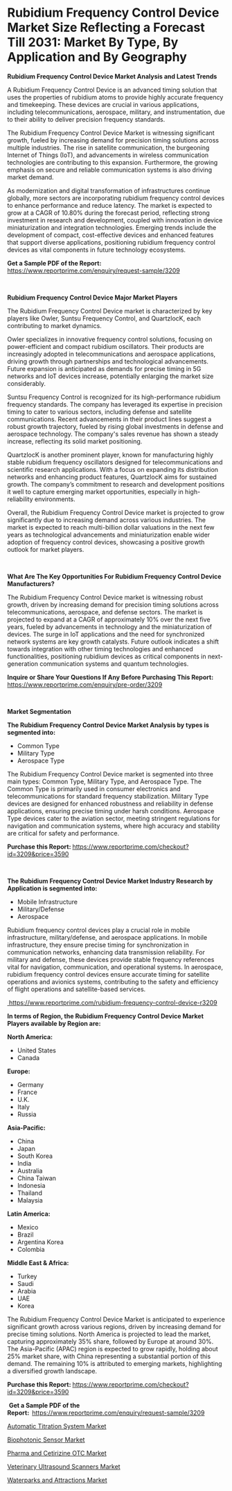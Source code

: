 <p><h1>Rubidium Frequency Control Device Market Size Reflecting a Forecast Till 2031: Market By Type, By Application and By Geography</h1></p><p><strong>Rubidium Frequency Control Device Market Analysis and Latest Trends</strong></p>
<p><p>A Rubidium Frequency Control Device is an advanced timing solution that uses the properties of rubidium atoms to provide highly accurate frequency and timekeeping. These devices are crucial in various applications, including telecommunications, aerospace, military, and instrumentation, due to their ability to deliver precision frequency standards. </p><p>The Rubidium Frequency Control Device Market is witnessing significant growth, fueled by increasing demand for precision timing solutions across multiple industries. The rise in satellite communication, the burgeoning Internet of Things (IoT), and advancements in wireless communication technologies are contributing to this expansion. Furthermore, the growing emphasis on secure and reliable communication systems is also driving market demand.</p><p>As modernization and digital transformation of infrastructures continue globally, more sectors are incorporating rubidium frequency control devices to enhance performance and reduce latency. The market is expected to grow at a CAGR of 10.80% during the forecast period, reflecting strong investment in research and development, coupled with innovation in device miniaturization and integration technologies. Emerging trends include the development of compact, cost-effective devices and enhanced features that support diverse applications, positioning rubidium frequency control devices as vital components in future technology ecosystems.</p></p>
<p><strong>Get a Sample PDF of the Report:&nbsp;</strong> <a href="https://www.reportprime.com/enquiry/request-sample/3209">https://www.reportprime.com/enquiry/request-sample/3209</a></p>
<p>&nbsp;</p>
<p><strong>Rubidium Frequency Control Device Major Market Players</strong></p>
<p><p>The Rubidium Frequency Control Device market is characterized by key players like Owler, Suntsu Frequency Control, and QuartzlocK, each contributing to market dynamics. </p><p>Owler specializes in innovative frequency control solutions, focusing on power-efficient and compact rubidium oscillators. Their products are increasingly adopted in telecommunications and aerospace applications, driving growth through partnerships and technological advancements. Future expansion is anticipated as demands for precise timing in 5G networks and IoT devices increase, potentially enlarging the market size considerably.</p><p>Suntsu Frequency Control is recognized for its high-performance rubidium frequency standards. The company has leveraged its expertise in precision timing to cater to various sectors, including defense and satellite communications. Recent advancements in their product lines suggest a robust growth trajectory, fueled by rising global investments in defense and aerospace technology. The company's sales revenue has shown a steady increase, reflecting its solid market positioning.</p><p>QuartzlocK is another prominent player, known for manufacturing highly stable rubidium frequency oscillators designed for telecommunications and scientific research applications. With a focus on expanding its distribution networks and enhancing product features, QuartzlocK aims for sustained growth. The company’s commitment to research and development positions it well to capture emerging market opportunities, especially in high-reliability environments. </p><p>Overall, the Rubidium Frequency Control Device market is projected to grow significantly due to increasing demand across various industries. The market is expected to reach multi-billion dollar valuations in the next few years as technological advancements and miniaturization enable wider adoption of frequency control devices, showcasing a positive growth outlook for market players.</p></p>
<p>&nbsp;</p>
<p><strong>What Are The Key Opportunities For Rubidium Frequency Control Device Manufacturers?</strong></p>
<p><p>The Rubidium Frequency Control Device market is witnessing robust growth, driven by increasing demand for precision timing solutions across telecommunications, aerospace, and defense sectors. The market is projected to expand at a CAGR of approximately 10% over the next five years, fueled by advancements in technology and the miniaturization of devices. The surge in IoT applications and the need for synchronized network systems are key growth catalysts. Future outlook indicates a shift towards integration with other timing technologies and enhanced functionalities, positioning rubidium devices as critical components in next-generation communication systems and quantum technologies.</p></p>
<p><strong>Inquire or Share Your Questions If Any Before Purchasing This Report:</strong> <a href="https://www.reportprime.com/enquiry/pre-order/3209">https://www.reportprime.com/enquiry/pre-order/3209</a></p>
<p>&nbsp;</p>
<p><strong>Market Segmentation</strong></p>
<p><strong>The Rubidium Frequency Control Device Market Analysis by types is segmented into:</strong></p>
<p><ul><li>Common Type</li><li>Military Type</li><li>Aerospace Type</li></ul></p>
<p><p>The Rubidium Frequency Control Device market is segmented into three main types: Common Type, Military Type, and Aerospace Type. The Common Type is primarily used in consumer electronics and telecommunications for standard frequency stabilization. Military Type devices are designed for enhanced robustness and reliability in defense applications, ensuring precise timing under harsh conditions. Aerospace Type devices cater to the aviation sector, meeting stringent regulations for navigation and communication systems, where high accuracy and stability are critical for safety and performance.</p></p>
<p><strong>Purchase this Report:&nbsp;</strong><a href="https://www.reportprime.com/checkout?id=3209&price=3590">https://www.reportprime.com/checkout?id=3209&price=3590</a></p>
<p>&nbsp;</p>
<p><strong>The Rubidium Frequency Control Device Market Industry Research by Application is segmented into:</strong></p>
<p><ul><li>Mobile Infrastructure</li><li>Military/Defense</li><li>Aerospace</li></ul></p>
<p><p>Rubidium frequency control devices play a crucial role in mobile infrastructure, military/defense, and aerospace applications. In mobile infrastructure, they ensure precise timing for synchronization in communication networks, enhancing data transmission reliability. For military and defense, these devices provide stable frequency references vital for navigation, communication, and operational systems. In aerospace, rubidium frequency control devices ensure accurate timing for satellite operations and avionics systems, contributing to the safety and efficiency of flight operations and satellite-based services.</p></p>
<p><a href="https://www.reportprime.com/rubidium-frequency-control-device-r3209">&nbsp;https://www.reportprime.com/rubidium-frequency-control-device-r3209</a></p>
<p><strong>In terms of Region, the Rubidium Frequency Control Device Market Players available by Region are:</strong></p>
<p>
    <p> <strong> North America: </strong>
        <ul>
            <li>United States</li>
            <li>Canada</li>
        </ul>
        </p> 
    <p> <strong> Europe: </strong>
        <ul>
            <li>Germany</li>
            <li>France</li>
            <li>U.K.</li>
            <li>Italy</li>
            <li>Russia</li>
        </ul>
        </p> 
    <p> <strong> Asia-Pacific: </strong>
        <ul>
            <li>China</li>
            <li>Japan</li>
            <li>South Korea</li>
            <li>India</li>
            <li>Australia</li>
            <li>China Taiwan</li>
            <li>Indonesia</li>
            <li>Thailand</li>
            <li>Malaysia</li>
        </ul>
        </p> 
    <p> <strong> Latin America: </strong>
        <ul>
            <li>Mexico</li>
            <li>Brazil</li>
            <li>Argentina Korea</li>
            <li>Colombia</li>
        </ul>
        </p> 
    <p> <strong> Middle East & Africa: </strong>
        <ul>
            <li>Turkey</li>
            <li>Saudi</li>
            <li>Arabia</li>
            <li>UAE</li>
            <li>Korea</li>
        </ul>
    </p>
    </p>
<p><p>The Rubidium Frequency Control Device Market is anticipated to experience significant growth across various regions, driven by increasing demand for precise timing solutions. North America is projected to lead the market, capturing approximately 35% share, followed by Europe at around 30%. The Asia-Pacific (APAC) region is expected to grow rapidly, holding about 25% market share, with China representing a substantial portion of this demand. The remaining 10% is attributed to emerging markets, highlighting a diversified growth landscape.</p></p>
<p><strong>Purchase this Report: </strong><a href="https://www.reportprime.com/checkout?id=3209&price=3590">https://www.reportprime.com/checkout?id=3209&price=3590</a></p>
<p>&nbsp;<strong>Get a Sample PDF of the Report:&nbsp;&nbsp;</strong><a href="https://www.reportprime.com/enquiry/request-sample/3209">https://www.reportprime.com/enquiry/request-sample/3209</a></p>
<p><strong></strong></p>
<p><p><a href="https://www.linkedin.com/pulse/automatic-titration-system-market-trends-strategic-insights-d3znf?trackingId=OXkPddzHQIW1Pnj187gOtA%3D%3D">Automatic Titration System Market</a></p><p><a href="https://github.com/marloy8/Market-Research-Report-List-6/blob/main/biophotonic-sensor-market.md">Biophotonic Sensor Market</a></p><p><a href="https://issuu.com/reportprime-2/docs/pharma-and-cetirizine-otc-market-si_7297789095d6c2">Pharma and Cetirizine OTC Market</a></p><p><a href="https://www.linkedin.com/pulse/global-veterinary-ultrasound-scanners-market-size-expected-reach-cagr-9dn2e?trackingId=xaYLks9RTiewZ6CNFzzYLA%3D%3D">Veterinary Ultrasound Scanners Market</a></p><p><a href="https://issuu.com/reportprime-2/docs/waterparks-and-attractions-market-s_f52a20f0f1c0e2">Waterparks and Attractions Market</a></p></p>